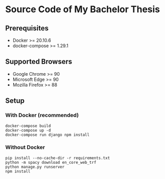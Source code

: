 # Source Code of My Bachelor Thesis

## Prerequisites

* Docker >= 20.10.6
* docker-compose >= 1.29.1

## Supported Browsers

* Google Chrome >= 90
* Microsoft Edge >= 90
* Mozilla Firefox >= 88

## Setup

### With Docker (recommended)

```
docker-compose build
docker-compose up -d
docker-compose run django npm install
```

### Without Docker

```
pip install --no-cache-dir -r requirements.txt
python -m spacy download en_core_web_trf
python manage.py runserver
npm install
```
